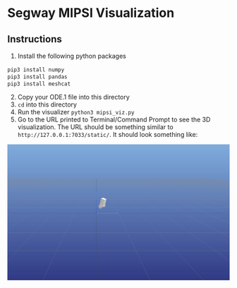 # Segway MIPSI Visualization
## Instructions
1. Install the following python packages
```
pip3 install numpy
pip3 install pandas
pip3 install meshcat
```
2. Copy your ODE.1 file into this directory
3. `cd` into this directory
4. Run the visualizer `python3 mipsi_viz.py`
6. Go to the URL printed to Terminal/Command Prompt to see the 3D visualization. The URL should be something similar to `http://127.0.0.1:7033/static/`. It should look something like:

![viz image](viz.png)
